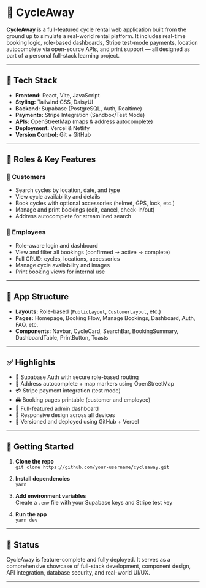 # 🚴 CycleAway

**CycleAway** is a full-featured cycle rental web application built from the ground up to simulate a real-world rental platform. It includes real-time booking logic, role-based dashboards, Stripe test-mode payments, location autocomplete via open-source APIs, and print support — all designed as part of a personal full-stack learning project.

---

## 🔧 Tech Stack

- **Frontend:** React, Vite, JavaScript
- **Styling:** Tailwind CSS, DaisyUI
- **Backend:** Supabase (PostgreSQL, Auth, Realtime)
- **Payments:** Stripe Integration (Sandbox/Test Mode)
- **APIs:** OpenStreetMap (maps & address autocomplete)
- **Deployment:** Vercel & Netlify
- **Version Control:** Git + GitHub

---

## 👥 Roles & Key Features

### 🔹 Customers

- Search cycles by location, date, and type
- View cycle availability and details
- Book cycles with optional accessories (helmet, GPS, lock, etc.)
- Manage and print bookings (edit, cancel, check-in/out)
- Address autocomplete for streamlined search

### 🔹 Employees

- Role-aware login and dashboard
- View and filter all bookings (confirmed → active → complete)
- Full CRUD: cycles, locations, accessories
- Manage cycle availability and images
- Print booking views for internal use

---

## 🧱 App Structure

- **Layouts:** Role-based (`PublicLayout`, `CustomerLayout`, etc.)
- **Pages:** Homepage, Booking Flow, Manage Bookings, Dashboard, Auth, FAQ, etc.
- **Components:** Navbar, CycleCard, SearchBar, BookingSummary, DashboardTable, PrintButton, Toasts

---

## ✅ Highlights

- 🔐 Supabase Auth with secure role-based routing
- 📍 Address autocomplete + map markers using OpenStreetMap
- 💳 Stripe payment integration (test mode)
- 🖨️ Booking pages printable (customer and employee)
- 🧰 Full-featured admin dashboard
- 📱 Responsive design across all devices
- 🔁 Versioned and deployed using GitHub + Vercel

---

## 🚀 Getting Started

1. **Clone the repo**  
   `git clone https://github.com/your-username/cycleaway.git`

2. **Install dependencies**  
   `yarn`

3. **Add environment variables**  
   Create a `.env` file with your Supabase keys and Stripe test key

4. **Run the app**  
   `yarn dev`

---

## 📌 Status

CycleAway is feature-complete and fully deployed. It serves as a comprehensive showcase of full-stack development, component design, API integration, database security, and real-world UI/UX.

---
